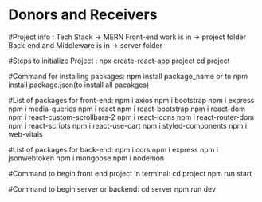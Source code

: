 # Donors and Receivers

#Project info :
Tech Stack -> MERN
Front-end work is in -> project folder
Back-end and Middleware is in -> server folder

#Steps to initialize Project : 
npx create-react-app project
cd project

#Command for installing packages:
npm install package_name
or to npm install package.json(to install all pacakges)

#List of packages for front-end:
npm i axios
npm i bootstrap
npm i express
npm i media-queries
npm i react
npm i react-bootstrap
npm i react-dom
npm i react-custom-scrollbars-2
npm i react-icons
npm i react-router-dom
npm i react-scripts
npm i react-use-cart
npm i styled-components
npm i web-vitals

#List of packages for back-end:
npm i cors
npm i express
npm i jsonwebtoken
npm i mongoose
npm i nodemon

#Command to begin front end project in terminal:
cd project
npm run start

#Command to begin server or backend:
cd server
npm run dev

